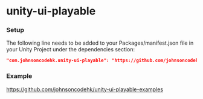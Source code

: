# unity-ui-playable

### Setup

The following line needs to be added to your Packages/manifest.json file in your Unity Project under the dependencies section:

```json
"com.johnsoncodehk.unity-ui-playable": "https://github.com/johnsoncodehk/unity-ui-playable.git"
```

### Example

https://github.com/johnsoncodehk/unity-ui-playable-examples
